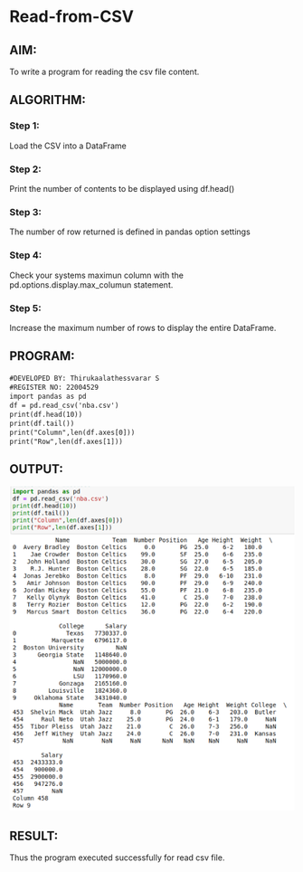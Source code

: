 # Read-from-CSV

## AIM:
To write a program for reading the csv file content.

## ALGORITHM:
### Step 1:
Load the CSV into a DataFrame

### Step 2:
Print the number of contents to be displayed using df.head()

### Step 3:
The number of row returned is defined in pandas option settings

### Step 4:
Check your systems maximun column with the pd.options.display.max_columun statement.

### Step 5:
Increase the maximum number of rows to display the entire DataFrame.

## PROGRAM:
```
#DEVELOPED BY: Thirukaalathessvarar S
#REGISTER NO: 22004529
import pandas as pd
df = pd.read_csv('nba.csv')
print(df.head(10))
print(df.tail())
print("Column",len(df.axes[0]))
print("Row",len(df.axes[1]))
```

## OUTPUT:
![output](csv1.png)

## RESULT:
Thus the program executed successfully for read csv file.